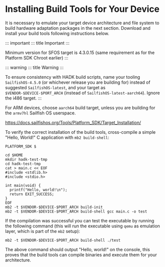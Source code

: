 # Installing Build Tools for Your Device

It is necessary to emulate your target device architecture and file
system to build hardware adaptation packages in the next section.
Download and install your build tools following instructions below.

::: important
::: title
Important
:::

Minimum version for SFOS target is 4.3.0.15 (same requirement as for the
Platform SDK Chroot earlier)
:::

::: warning
::: title
Warning
:::

To ensure consistency with HADK build scripts, name your tooling
`SailfishOS-4.5.0` (or whichever release you are building for) instead
of suggested `SailfishOS-latest`, and your target as
`$VENDOR-$DEVICE-$PORT_ARCH` (instead of `SailfishOS-latest-aarch64`).
Ignore the i486 target.
:::

For ARM devices, choose `aarch64` build target, unless you are building
for the `armv7hl` Sailfish OS userspace.

<https://docs.sailfishos.org/Tools/Platform_SDK/Target_Installation/>

To verify the correct installation of the build tools, cross-compile a
simple \"Hello, World!\" C application with `mb2 build-shell`:

``` console
PLATFORM_SDK $

cd $HOME
mkdir hadk-test-tmp
cd hadk-test-tmp
cat > main.c << EOF
#include <stdlib.h>
#include <stdio.h>

int main(void) {
  printf("Hello, world!\n");
  return EXIT_SUCCESS;
}
EOF
mb2 -t $VENDOR-$DEVICE-$PORT_ARCH build-init
mb2 -t $VENDOR-$DEVICE-$PORT_ARCH build-shell gcc main.c -o test
```

If the compilation was successful you can test the executable by running
the following command (this will run the executable using `qemu` as
emulation layer, which is part of the `mb2` setup):

``` console
mb2 -t $VENDOR-$DEVICE-$PORT_ARCH build-shell ./test
```

The above command should output \"Hello, world!\" on the console, this
proves that the build tools can compile binaries and execute them for
your architecture.
